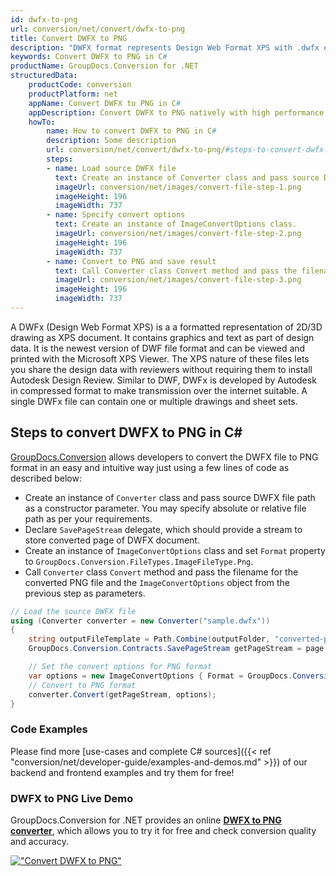```yaml
---
id: dwfx-to-png
url: conversion/net/convert/dwfx-to-png
title: Convert DWFX to PNG
description: "DWFX format represents Design Web Format XPS with .dwfx extension. Learn how to convert DWFX to PNG file programmatically in C# language using GroupDocs.Conversion for .NET library."
keywords: Convert DWFX to PNG in C#
productName: GroupDocs.Conversion for .NET
structuredData:
    productCode: conversion
    productPlatform: net
    appName: Convert DWFX to PNG in C#
    appDescription: Convert DWFX to PNG natively with high performance using C# language and server side GroupDocs.Conversion for .NET APIs, without the use of any software like Microsoft or Open Office.
    howTo:
        name: How to convert DWFX to PNG in C# 
        description: Some description
        url: conversion/net/convert/dwfx-to-png/#steps-to-convert-dwfx-to-png-in-c
        steps:
        - name: Load source DWFX file 
          text: Create an instance of Converter class and pass source DWFX file path as a constructor parameter. You may specify absolute or relative file path as per your requirements. 
          imageUrl: conversion/net/images/convert-file-step-1.png
          imageHeight: 196
          imageWidth: 737
        - name: Specify convert options 
          text: Create an instance of ImageConvertOptions class.
          imageUrl: conversion/net/images/convert-file-step-2.png
          imageHeight: 196
          imageWidth: 737
        - name: Convert to PNG and save result 
          text: Call Converter class Convert method and pass the filename for the converted HTML file and the ImageConvertOptions object from the previous step as parameters.
          imageUrl: conversion/net/images/convert-file-step-3.png
          imageHeight: 196
          imageWidth: 737
---
```


A DWFx (Design Web Format XPS) is a a formatted representation of 2D/3D drawing as XPS document. It contains graphics and text as part of design data. It is the newest version of DWF file format and can be viewed and printed with the Microsoft XPS Viewer. The XPS nature of these files lets you share the design data with reviewers without requiring them to install Autodesk Design Review. Similar to DWF, DWFx is developed by Autodesk in compressed format to make transmission over the internet suitable. A single DWFx file can contain one or multiple drawings and sheet sets.

## Steps to convert DWFX to PNG in C#

[GroupDocs.Conversion](https://products.groupdocs.com/conversion/net) allows developers to convert the DWFX file to PNG format in an easy and intuitive way just using a few lines of code as described below:

* Create an instance of `Converter` class and pass source DWFX file path as a constructor parameter. You may specify absolute or relative file path as per your requirements. 
* Declare `SavePageStream` delegate, which should provide a stream to store converted page of DWFX document.
* Create an instance of `ImageConvertOptions` class and set `Format` property to `GroupDocs.Conversion.FileTypes.ImageFileType.Png`.
* Call `Converter` class `Convert` method and pass the filename for the converted PNG file and the `ImageConvertOptions` object from the previous step as parameters.

```csharp
// Load the source DWFX file
using (Converter converter = new Converter("sample.dwfx"))
{
    string outputFileTemplate = Path.Combine(outputFolder, "converted-page-{0}.png");
    GroupDocs.Conversion.Contracts.SavePageStream getPageStream = page => new FileStream(string.Format(outputFileTemplate, page), FileMode.Create);

    // Set the convert options for PNG format
    var options = new ImageConvertOptions { Format = GroupDocs.Conversion.FileTypes.ImageFileType.Png };   
    // Convert to PNG format
    converter.Convert(getPageStream, options);
}
```

### Code Examples

Please find more [use-cases and complete C# sources]({{< ref "conversion/net/developer-guide/examples-and-demos.md" >}}) of our backend and frontend examples and try them for free!

### DWFX to PNG Live Demo

GroupDocs.Conversion for .NET provides an online [**DWFX to PNG converter**](https://products.groupdocs.app/conversion/dwfx-to-png), which allows you to try it for free and check conversion quality and accuracy.

[!["Convert DWFX to PNG"](conversion/net/images/convert-to-png/convert-dwfx-to-png.png)](https://products.groupdocs.app/conversion/dwfx-to-png)